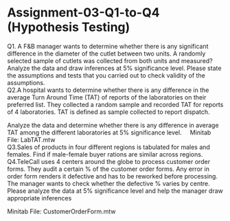 # Assignment-03-Q1-to-Q4 (Hypothesis Testing)
Q1. A F&B manager wants to determine whether there is any significant difference in the diameter of the cutlet between two units. 
A randomly selected sample of cutlets was collected from both units and measured? Analyze the data and draw inferences at 5% significance level. 
 Please state the assumptions and tests that you carried out to check validity of the assumptions.
 <br>
Q2.A hospital wants to determine whether there is any difference in the average Turn Around Time (TAT) of reports of the laboratories on their preferred list. 
They collected a random sample and recorded TAT for reports of 4 laboratories. TAT is defined as sample collected to report dispatch.
   
  Analyze the data and determine whether there is any difference in average TAT among the different laboratories at 5% significance level.
 
 
    Minitab File: LabTAT.mtw
    <br>
Q3.Sales of products in four different regions is tabulated for males and females. Find if male-female buyer rations are similar across regions.
Q4.TeleCall uses 4 centers around the globe to process customer order forms. They audit a certain %  of the customer order forms.
Any error in order form renders it defective and has to be reworked before processing.  The manager wants to check whether the defective %  varies by centre.
Please analyze the data at 5% significance level and help the manager draw appropriate inferences

Minitab File: CustomerOrderForm.mtw
<br>
